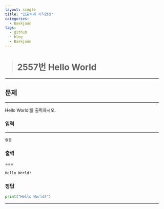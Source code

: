 ```yaml
---
layout: single
title: "입출력과 사칙연산"
categories:
  - Baekjoon
tags:
  - github
  - blog
  - Baekjoon
---
```


># 2557번 Hello World
---

## 문제
---
  Hello World!를 출력하시오.

### 입력
---
```
없음
```

### 출력
===
```
Hello World!
```

### 정답
```python
print("Hello World!")
```
---
